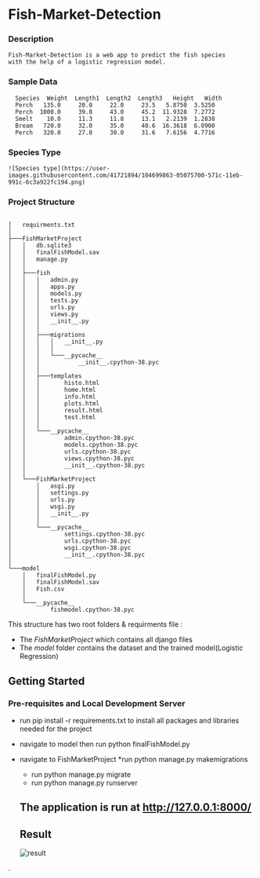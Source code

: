 # Fish-Market-Detection 

### Description
    Fish-Market-Detection is a web app to predict the fish species
    with the help of a logistic regression model.

### Sample Data 
      Species  Weight  Length1  Length2  Length3   Height   Width
      Perch   135.0     20.0     22.0     23.5   5.8750  3.5250
      Perch  1000.0     39.8     43.0     45.2  11.9328  7.2772
      Smelt    10.0     11.3     11.8     13.1   2.2139  1.2838
      Bream   720.0     32.0     35.0     40.6  16.3618  6.0900
      Perch   320.0     27.8     30.0     31.6   7.6156  4.7716
      
### Species Type 
    ![Species type](https://user-images.githubusercontent.com/41721894/104699863-05075700-571c-11eb-991c-6c3a922fc194.png)


### Project Structure
```

│   requirments.txt
│
├───FishMarketProject
│   │   db.sqlite3
│   │   finalFishModel.sav
│   │   manage.py
│   │
│   ├───fish
│   │   │   admin.py
│   │   │   apps.py
│   │   │   models.py
│   │   │   tests.py
│   │   │   urls.py
│   │   │   views.py
│   │   │   __init__.py
│   │   │
│   │   ├───migrations
│   │   │   │   __init__.py
│   │   │   │
│   │   │   └───__pycache__
│   │   │           __init__.cpython-38.pyc
│   │   │
│   │   ├───templates
│   │   │       histo.html
│   │   │       home.html
│   │   │       info.html
│   │   │       plots.html
│   │   │       result.html
│   │   │       test.html
│   │   │
│   │   └───__pycache__
│   │           admin.cpython-38.pyc
│   │           models.cpython-38.pyc
│   │           urls.cpython-38.pyc
│   │           views.cpython-38.pyc
│   │           __init__.cpython-38.pyc
│   │
│   └───FishMarketProject
│       │   asgi.py
│       │   settings.py
│       │   urls.py
│       │   wsgi.py
│       │   __init__.py
│       │
│       └───__pycache__
│               settings.cpython-38.pyc
│               urls.cpython-38.pyc
│               wsgi.cpython-38.pyc
│               __init__.cpython-38.pyc
│
└───model
    │   finalFishModel.py
    │   finalFishModel.sav
    │   Fish.csv
    │
    └───__pycache__
            fishmodel.cpython-38.pyc
```


    
This structure has two root folders & requirments file :
* The *FishMarketProject* which contains all django files
* The *model* folder contains the dataset and the trained model(Logistic Regression)

## Getting Started
### Pre-requisites and Local Development Server
* run pip install -r requirements.txt to install all packages and libraries needed for the project 
* navigate to model then run python finalFishModel.py 
* navigate to FishMarketProject 
     *run python manage.py makemigrations 
     * run python manage.py migrate 
     * run python manage.py runserver 
  
  ## The application is run at http://127.0.0.1:8000/
  
  ## Result 
  ![result](https://user-images.githubusercontent.com/41721894/104440796-766bcc00-559b-11eb-8c0c-08d5aa5acfec.gif)


.

